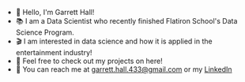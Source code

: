 * :wave: Hello, I'm Garrett Hall!
* :books: I am a Data Scientist who recently finished Flatiron School's Data Science Program.
* :clapper: I am interested in data science and how it is applied in the entertainment industry!
* :raised_hands: Feel free to check out my projects on here!
* :e-mail: You can reach me at garrett.hall.433@gmail.com or my [LinkedIn](https://www.linkedin.com/in/garrett-hall-b10a45189/)
